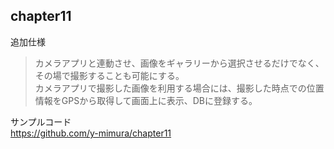 ## chapter11
追加仕様
>カメラアプリと連動させ、画像をギャラリーから選択させるだけでなく、その場で撮影することも可能にする。  
カメラアプリで撮影した画像を利用する場合には、撮影した時点での位置情報をGPSから取得して画面上に表示、DBに登録する。  

サンプルコード  
https://github.com/y-mimura/chapter11

